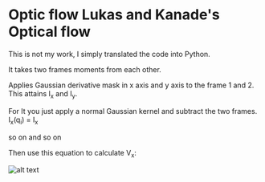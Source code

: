 # Optic flow Lukas and Kanade's Optical flow

This is not my work, I simply translated the code into Python.

It takes two frames moments from each other.

Applies Gaussian derivative mask in x axis and y axis to the frame 1 and 2. This attains I<sub>x</sub> and I<sub>y</sub>.  

For It you just apply a normal Gaussian kernel and subtract the two frames.
I<sub>x</sub>(q<sub>i</sub>) = I<sub>x</sub>

so on and so on

Then use this equation to calculate V<sub>x</sub>:

![alt text](https://github.com/sanny1/Opticflow/blob/master/equation.gif)
